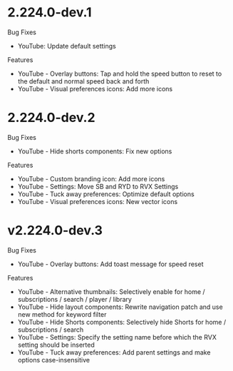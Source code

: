 # 2.224.0-dev.1
Bug Fixes
- YouTube: Update default settings
  
Features
- YouTube - Overlay buttons: Tap and hold the speed button to reset to the default and normal speed back and forth
- YouTube - Visual preferences icons: Add more icons

# 2.224.0-dev.2
Bug Fixes
- YouTube - Hide shorts components: Fix new options

Features
- YouTube - Custom branding icon: Add more icons
- YouTube - Settings: Move SB and RYD to RVX Settings
- YouTube - Tuck away preferences: Optimize default options
- YouTube - Visual preferences icons: New vector icons

# v2.224.0-dev.3
Bug Fixes
- YouTube - Overlay buttons: Add toast message for speed reset

Features
- YouTube - Alternative thumbnails: Selectively enable for home / subscriptions / search / player / library
- YouTube - Hide layout components: Rewrite navigation patch and use new method for keyword filter
- YouTube - Hide Shorts components: Selectively hide Shorts for home / subscriptions / search
- YouTube - Settings: Specify the setting name before which the RVX setting should be inserted
- YouTube - Tuck away preferences: Add parent settings and make options case-insensitive
